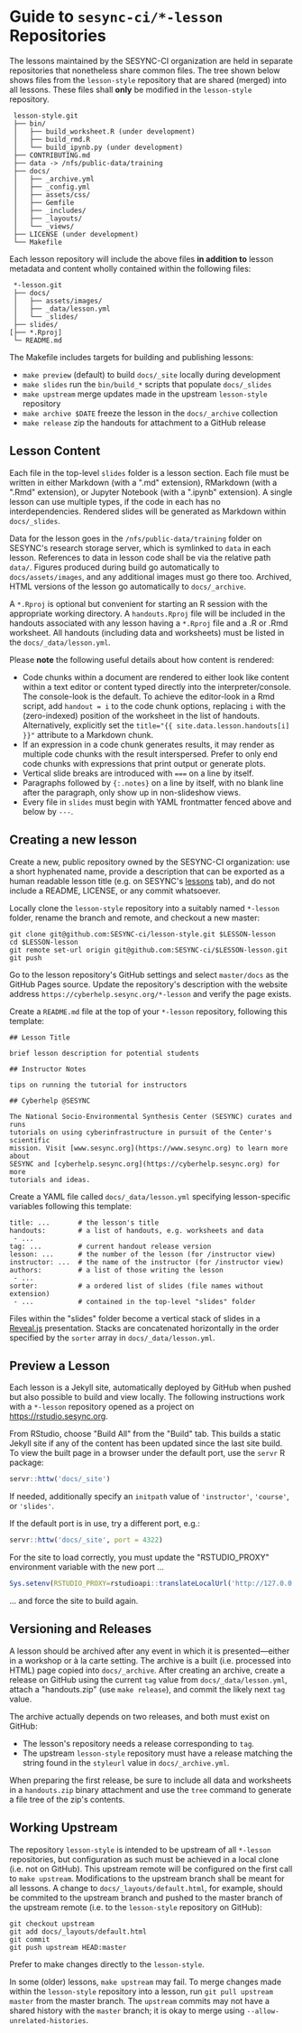 # Guide to `sesync-ci/*-lesson` Repositories

The lessons maintained by the SESYNC-CI organization are held in separate
repositories that nonetheless share common files. The tree shown below shows
files from the `lesson-style` repository that are shared (merged) into all
lessons. These files shall **only** be modified in the `lesson-style`
repository.

```
 lesson-style.git
 ├── bin/
 │   ├── build_worksheet.R (under development)
 │   ├── build_rmd.R
 │   └── build_ipynb.py (under development)
 ├── CONTRIBUTING.md
 ├── data -> /nfs/public-data/training
 ├── docs/
 │   ├── _archive.yml
 │   ├── _config.yml
 │   ├── assets/css/
 │   ├── Gemfile
 │   ├── _includes/
 │   ├── _layouts/
 │   └── _views/
 ├── LICENSE (under development)
 └── Makefile
```

Each lesson repository will include the above files **in addition to** lesson
metadata and content wholly contained within the following files:

```
 *-lesson.git
 ├── docs/
 │   ├── assets/images/
 │   ├── _data/lesson.yml
 │   └── _slides/
 ├── slides/
[├── *.Rproj]
 └─ README.md
```

The Makefile includes targets for building and publishing lessons:
  - `make preview` (default) to build `docs/_site` locally during development
  - `make slides` run the `bin/build_*` scripts that populate `docs/_slides`
  - `make upstream` merge updates made in the upstream `lesson-style` repository
  - `make archive $DATE` freeze the lesson in the `docs/_archive` collection
  - `make release` zip the handouts for attachment to a GitHub release


## Lesson Content

Each file in the top-level `slides` folder is a lesson section. Each file must
be written in either Markdown (with a ".md" extension), RMarkdown (with a ".Rmd"
extension), or Jupyter Notebook (with a ".ipynb" extension). A single lesson can
use multiple types, if the code in each has no interdependencies. Rendered
slides will be generated as Markdown within `docs/_slides`.

Data for the lesson goes in the `/nfs/public-data/training` folder on SESYNC's
research storage server, which is symlinked to `data` in each lesson. References
to data in lesson code shall be via the relative path
`data/`. Figures produced during build go automatically to `docs/assets/images`,
and any additional images must go there too. Archived, HTML versions of the
lesson go automatically to `docs/_archive`.

A `*.Rproj` is optional but convenient for starting an R session with the
appropriate working directory. A `handouts.Rproj` file will be included in the
handouts associated with any lesson having a `*.Rproj` file and a .R or .Rmd
worksheet. All handouts (including data and worksheets) must be listed in the
`docs/_data/lesson.yml`.

Please **note** the following useful details about how content is rendered:

- Code chunks within a document are rendered to either look like content within
a text editor or content typed directly into the interpreter/console. The
console-look is the default. To achieve the editor-look in a Rmd script, add
`handout = i` to the code chunk options, replacing `i` with the (zero-indexed)
position of the worksheet in the list of handouts. Alternatively, explicitly set
the `title="{{ site.data.lesson.handouts[i] }}"` attribute to a Markdown chunk.
- If an expression in a code chunk generates results, it may render as multiple
code chunks with the result interspersed. Prefer to only end code chunks with
expressions that print output or generate plots.
- Vertical slide breaks are introduced with `===` on a line by itself.
- Paragraphs followed by `{:.notes}` on a line by itself, with no blank line
after the paragraph, only show up in non-slideshow views.
- Every file in `slides` must begin with YAML frontmatter fenced above and below
by `---`.


## Creating a **new** lesson

Create a new, public repository owned by the SESYNC-CI organization: use a short
hyphenated name, provide a description that can be exported as a human readable
lesson title (e.g. on SESYNC's [lessons] tab), and do not include a README,
LICENSE, or any commit whatsoever.

Locally clone the `lesson-style` repository into a suitably named `*-lesson`
folder, rename the branch and remote, and checkout a new master:

```
git clone git@github.com:SESYNC-ci/lesson-style.git $LESSON-lesson
cd $LESSON-lesson
git remote set-url origin git@github.com:SESYNC-ci/$LESSON-lesson.git
git push
```

Go to the lesson repository's GitHub settings and select `master/docs` as the
GitHub Pages source. Update the repository's description with the
website address `https://cyberhelp.sesync.org/*-lesson` and verify the page
exists.

Create a `README.md` file at the top of your `*-lesson` repository, following
this template:

```
## Lesson Title

brief lesson description for potential students

## Instructor Notes

tips on running the tutorial for instructors

## Cyberhelp @SESYNC

The National Socio-Environmental Synthesis Center (SESYNC) curates and runs
tutorials on using cyberinfrastructure in pursuit of the Center's scientific
mission. Visit [www.sesync.org](https://www.sesync.org) to learn more about
SESYNC and [cyberhelp.sesync.org](https://cyberhelp.sesync.org) for more
tutorials and ideas.
```

Create a YAML file called `docs/_data/lesson.yml` specifying lesson-specific
variables following this template:

```
title: ...       # the lesson's title
handouts:        # a list of handouts, e.g. worksheets and data
 - ...
tag: ...         # current handout release version
lesson: ...      # the number of the lesson (for /instructor view)
instructor: ...  # the name of the instructor (for /instructor view)
authors:         # a list of those writing the lesson
 - ...
sorter:          # a ordered list of slides (file names without extension)
 - ...           # contained in the top-level "slides" folder
```

Files within the "slides" folder become a vertical stack of slides in a
[Reveal.js] presentation. Stacks are concatenated horizontally in the order
specified by the `sorter` array in `docs/_data/lesson.yml`.

## Preview a Lesson

Each lesson is a Jekyll site, automatically deployed by GitHub when pushed but
also possible to build and view locally. The following instructions work with a
`*-lesson` repository opened as a project on https://rstudio.sesync.org.

From RStudio, choose "Build All" from the "Build" tab. This builds a static
Jekyll site if any of the content has been updated since the last site build. To
view the built page in a browser under the default port, use the `servr` R package:

```r
servr::httw('docs/_site')
```

If needed, additionally specify an `initpath` value of `'instructor'`, `'course'`, or `'slides'`.

If the default port is in use, try a different port, e.g.:

```r
servr::httw('docs/_site', port = 4322)
```

For the site to load correctly, you must update the "RSTUDIO_PROXY"
environment variable with the new port ...

```r
Sys.setenv(RSTUDIO_PROXY=rstudioapi::translateLocalUrl('http://127.0.0.1:4322'))
```

... and force the site to build again.

## Versioning and Releases

A lesson should be archived after any event in which it is
presented&mdash;either in a workshop or à la carte setting. The archive is a
built (i.e. processed into HTML) page copied into `docs/_archive`. After
creating an archive, create a release on GitHub using the current `tag` value
from `docs/_data/lesson.yml`, attach a "handouts.zip" (use `make release`), and
commit the likely next `tag` value.

The archive actually depends on two releases, and both must exist on GitHub:
- The lesson's repository needs a release corresponding to `tag`.
- The upstream `lesson-style` repository must have a release matching the string
found in the `styleurl` value in `docs/_archive.yml`.

When preparing the first release, be sure to include all data and worksheets in
a `handouts.zip` binary attachment and use the `tree` command to generate a
file tree of the zip's contents.


## Working Upstream

The repository `lesson-style` is intended to be upstream of all `*-lesson`
repositories, but configuration as such must be achieved in a local clone (i.e.
not on GitHub). This upstream remote will be configured on the first call to
`make upstream`. Modifications to the upstream branch shall be meant for all
lessons. A change to `docs/_layouts/default.html`, for example, should be
commited to the upstream branch and pushed to the master branch of the upstream
remote (i.e. to the `lesson-style` repository on GitHub):

```
git checkout upstream
git add docs/_layouts/default.html
git commit
git push upstream HEAD:master
```

Prefer to make changes directly to the `lesson-style`.

In some (older) lessons, `make upstream` may fail. To merge changes made within
the `lesson-style` repository into a lesson, run `git pull upstream master` from
the master branch. The `upstream` commits may not have a shared history with the
`master` branch; it is okay to merge using `--allow-unrelated-histories`.

[Reveal.js]: http://lab.hakim.se/reveal-js
[lessons]: http://www.sesync.org/for-you/cyberinfrastructure/training/%C3%A0-la-carte-lessons
